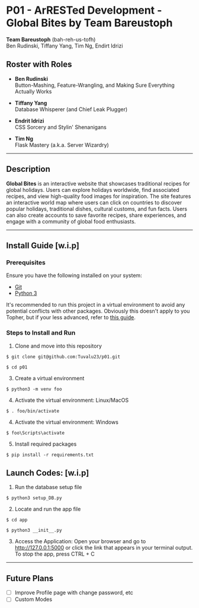# P01 - ArRESTed Development - Global Bites by Team Bareustoph

**Team Bareustoph** (bah-reh-us-tofh)  
Ben Rudinski, Tiffany Yang, Tim Ng, Endirt Idrizi

## Roster with Roles

- **Ben Rudinski**  
  Button-Mashing, Feature-Wrangling, and Making Sure Everything Actually Works

- **Tiffany Yang**  
  Database Whisperer (and Chief Leak Plugger)

- **Endrit Idrizi**  
  CSS Sorcery and Stylin' Shenanigans

- **Tim Ng**  
  Flask Mastery (a.k.a. Server Wizardry)

---

## Description

**Global Bites** is an interactive website that showcases traditional recipes for global holidays. Users can explore holidays worldwide, find associated recipes, and view high-quality food images for inspiration. The site features an interactive world map where users can click on countries to discover popular holidays, traditional dishes, cultural customs, and fun facts. Users can also create accounts to save favorite recipes, share experiences, and engage with a community of global food enthusiasts.

---  

## Install Guide [w.i.p]

### Prerequisites
Ensure you have the following installed on your system:
- [Git](https://git-scm.com/book/en/v2/Getting-Started-Installing-Git)
- [Python 3](https://www.python.org/downloads/)

It's recommended to run this project in a virtual environment to avoid any potential conflicts with other packages. Obviously this doesn't apply to you Topher, but if your less advanced, refer to [this guide](https://novillo-cs.github.io/apcsa/tools/).

### Steps to Install and Run
1. Clone and move into this repository
```
$ git clone git@github.com:Tuvalu23/p01.git
```
```
$ cd p01
```
3. Create a virtual environment
```
$ python3 -m venv foo
```

4. Activate the virtual environment: Linux/MacOS
```
$ . foo/bin/activate
```
4. Activate the virtual environment: Windows
```
$ foo\Scripts\activate
```
5. Install required packages
```
$ pip install -r requirements.txt
```
## Launch Codes: [w.i.p]
1. Run the database setup file
``` 
$ python3 setup_DB.py
```
2. Locate and run the app file
``` 
$ cd app
```
``` 
$ python3 __init__.py
```
3. Access the Application: Open your browser and go to http://127.0.0.1:5000 or click the link that appears in your terminal output.
To stop the app, press CTRL + C

---

## Future Plans
- [ ] Improve Profile page with change password, etc
- [ ] Custom Modes